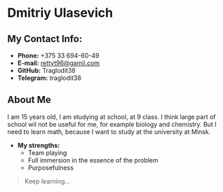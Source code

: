 # Dmitriy Ulasevich

## My Contact Info:

- **Phone:** +375 33 694-60-49
- **E-mail:** rettyt96@gamil.com
- **GitHub:** Traglodit38
- **Telegram:** traglodit38

## About Me

I am 15 years old, I am studying at school, at 9 class. I think large part of school wil not be useful for me, for example biology and chemistry. But I need to learn math,  because I want to study at the university at Minsk.

- **My strengths:**
  - Team playing
  - Full immersion in the essence of the problem
  - Purposefulness

> Keep learning...